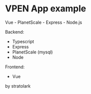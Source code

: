 # VPEN App example

Vue - PlanetScale - Express - Node.js

Backend:

- Typescript
- Express
- PlanetScale (mysql)
- Node

Frontend:

- Vue

by stratolark
